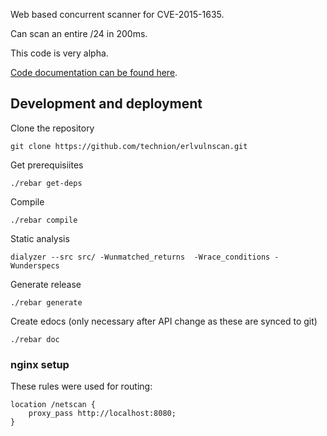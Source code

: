 Web based concurrent scanner for CVE-2015-1635.

Can scan an entire /24 in 200ms.

This code is very alpha.

[Code documentation can be found here](https://htmlpreview.github.io/?https://github.com/technion/erlvulnscan/blob/master/doc/index.html).

## Development and deployment

Clone the repository

	git clone https://github.com/technion/erlvulnscan.git

Get prerequisiites

	./rebar get-deps

Compile

	./rebar compile

Static analysis

	dialyzer --src src/ -Wunmatched_returns  -Wrace_conditions -Wunderspecs

Generate release

	./rebar generate

Create edocs (only necessary after API change as these are synced to git)

	./rebar doc

### nginx setup

These rules were used for routing:

    location /netscan {
        proxy_pass http://localhost:8080;
    }

